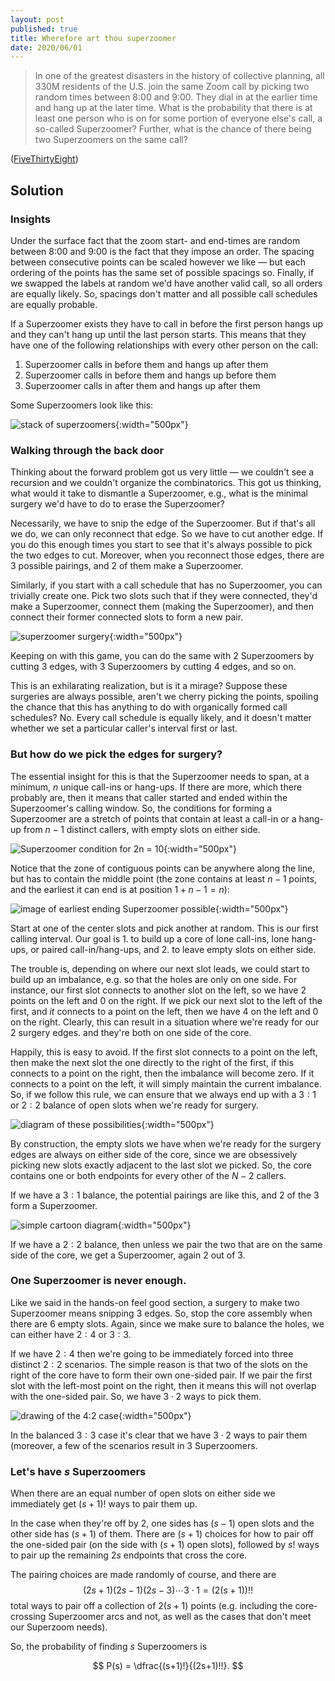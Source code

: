 ```yaml
---
layout: post
published: true
title: Wherefore art thou superzoomer
date: 2020/06/01
---
```


>In one of the greatest disasters in the history  of collective planning, all 330M residents of the U.S. join the same Zoom call by picking two random times between 8:00 and 9:00. They dial in at the earlier time and hang up at the later time. What is the probability that there is at least one person who is on for some portion of everyone else's call, a so-called Superzoomer? Further, what is the chance of there being two Superzoomers on the same call?

<!--more-->

([FiveThirtyEight](https://fivethirtyeight.com/features/can-you-join-the-worlds-biggest-zoom-call/))

## Solution

### Insights

Under the surface fact that the zoom start- and end-times are random between 8:00 and 9:00 is the fact that they impose an order. The spacing between consecutive points can be scaled however we like — but each ordering of the points has the same set of possible spacings so. Finally, if we swapped the labels at random we'd have another valid call, so all orders are equally likely. So, spacings don't matter and all possible call schedules are equally probable.

If a Superzoomer exists they have to call in before the first person hangs up and they can't hang up until the last person starts. This means that they have one of the following relationships with every other person on the call:
1. Superzoomer calls in before them and hangs up after them
2. Superzoomer calls in before them and hangs up before them
3. Superzoomer calls in after them and hangs up after them

Some Superzoomers look like this:

![stack of superzoomers](/img/2020-05-29-superzoomers-stack.png){:width="500px"}

### Walking through the back door

Thinking about the forward problem got us very little — we couldn't see a recursion and we couldn't organize the combinatorics. This got us thinking, what would it take to dismantle a Superzoomer, e.g., what is the minimal surgery we'd have to do to erase the Superzoomer? 

Necessarily, we have to snip the edge of the Superzoomer. But if that's all we do, we can only reconnect that edge. So we have to cut another edge. If you do this enough times you start to see that it's always possible to pick the two edges to cut. Moreover, when you reconnect those edges, there are $3$ possible pairings, and $2$ of them make a Superzoomer.

Similarly, if you start with a call schedule that has no Superzoomer, you can trivially create one. Pick two slots such that if they were connected, they'd make a Superzoomer, connect them (making the Superzoomer), and then connect their former connected slots to form a new pair. 

![superzoomer surgery](/img/2020-05-29-surgery-column.png){:width="500px"}

Keeping on with this game, you can do the same with $2$ Superzoomers by cutting $3$ edges, with $3$ Superzoomers by cutting $4$ edges, and so on.

This is an exhilarating realization, but is it a mirage? Suppose these surgeries are always possible, aren't we cherry picking the points, spoiling the chance that this has anything to do with organically formed call schedules? No. Every call schedule is equally likely, and it doesn't matter whether we set a particular caller's interval first or last. 

### But how do we pick the edges for surgery?

The essential insight for this is that the Superzoomer needs to span, at a minimum, $n$ unique call-ins or hang-ups. If there are more, which there probably are, then it means that caller started and ended within the Superzoomer's calling window. So, the conditions for forming a Superzoomer are a stretch of points that contain at least a call-in or a hang-up from $n-1$ distinct callers, with empty slots on either side. 

![Superzoomer condition for 2n = 10](/img/2020-05-29-N-core.jpg){:width="500px"}

Notice that the zone of contiguous points can be anywhere along the line, but has to contain the middle point (the zone contains at least $n-1$ points, and the earliest it can end is at position $1 + n - 1 = n$):

![image of earliest ending Superzoomer possible](/img/2020-05-29-earliest-superzoomer.jpg){:width="500px"}

Start at one of the center slots and pick another at random. This is our first calling interval. Our goal is 1. to build up a core of lone call-ins, lone hang-ups, or paired call-in/hang-ups, and 2. to leave empty slots on either side. 

The trouble is, depending on where our next slot leads, we could start to build up an imbalance, e.g. so that the holes are only on one side. For instance, our first slot connects to another slot on the left, so we have $2$ points on the left and $0$ on the right. If we pick our next slot to the left of the first, and _it_ connects to a point on the left, then we have $4$ on the left and $0$ on the right. Clearly, this can result in a situation where we're ready for our $2$ surgery edges. and they're both on one side of the core. 

Happily, this is easy to avoid. If the first slot connects to a point on the left, then make the next slot the one directly to the right of the first, if this connects to a point on the right, then the imbalance will become zero. If it connects to a point on the left, it will simply maintain the current imbalance. So, if we follow this rule, we can ensure that we always end up with a $3:1$ or $2:2$ balance of open slots when we're ready for surgery.

![diagram of these possibilities](/img/2020-05-29-core-construction.png){:width="500px"}

By construction, the empty slots we have when we're ready for the surgery edges are always on either side of the core, since we are obsessively picking new slots exactly adjacent to the last slot we picked. So, the core contains one or both endpoints for every other of the $N - 2$ callers. 

If we have a $3:1$ balance, the potential pairings are like this, and $2$ of the $3$ form a Superzoomer. 

![simple cartoon diagram](/img/2020-05-29-pairing-1-3.jpg){:width="500px"}

If we have a $2:2$ balance, then unless we pair the two that are on the same side of the core, we get a Superzoomer, again $2$ out of $3$.

### One Superzoomer is never enough.

Like we said in the hands-on feel good section, a surgery to make two Superzoomer means snipping $3$ edges. So, stop the core assembly when there are $6$ empty slots. Again, since we make sure to balance the holes, we can either have $2:4$ or $3:3$. 

If we have $2:4$ then we're going to be immediately forced into three distinct $2:2$ scenarios. The simple reason is that two of the slots on the right of the core have to form their own one-sided pair. If we pair the first slot with the left-most point on the right, then it means this will not overlap with the one-sided pair. So, we have $3\cdot 2$ ways to pick them. 

![drawing of the 4:2 case](/img/2020-05-29-pairing-2-4.png){:width="500px"}

In the balanced $3:3$ case it's clear that we have $3\cdot 2$ ways to pair them (moreover, a few of the scenarios result in $3$ Superzoomers. 

### Let's have $s$ Superzoomers

When there are an equal number of open slots on either side we immediately get $(s+1)!$ ways to pair them up.

In the case when they're off by $2$, one sides has $(s-1)$ open slots and the other side has $(s+1)$ of them. There are $(s+1)$ choices for how to pair off the one-sided pair (on the side with $(s+1)$ open slots), followed by $s!$ ways to pair up the remaining $2s$ endpoints that cross the core. 

The pairing choices are made randomly of course, and there are 
$$(2s+1)(2s-1)(2s-3)\cdots 3\cdot 1 = (2(s+1))!!$$ 
total ways to pair off a collection of $2(s+1)$ points (e.g. including the core-crossing Superzoomer arcs and not, as well as the cases that don't meet our Superzoom needs). 

So, the probability of finding $s$ Superzoomers is

$$
P(s) = \dfrac{(s+1)!}{(2s+1)!!}.
$$

<br>
